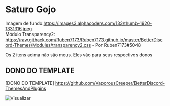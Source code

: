 # Saturo Gojo
Imagem de fundo:https://images3.alphacoders.com/133/thumb-1920-1331316.jpeg \
Módulo Transparency2: https://raw.githack.com/Ruben7173/Ruben7173.github.io/master/BetterDiscord-Themes/Modules/transparency2.css - Por Ruben7173#5048

Os 2 itens acima não são meus. Eles vão para seus respectivos donos

## DONO DO TEMPLATE

[DONO DO TEMPLATE] https://github.com/VaporousCreeper/BetterDiscord-ThemesAndPlugins

![Visualizar]([https://raw.githubusercontent.com/VaporousCreeper/BetterDiscord-ThemesAndPlugins/master/Themes/GGO_Kirito/GGOThumbnail.PNG)
